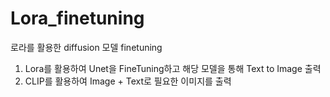 # Lora_finetuning
로라를 활용한 diffusion 모델 finetuning

1. Lora를 활용하여 Unet을 FineTuning하고 해당 모델을 통해 Text to Image 출력
2. CLIP를 활용하여 Image + Text로 필요한 이미지를 출력
